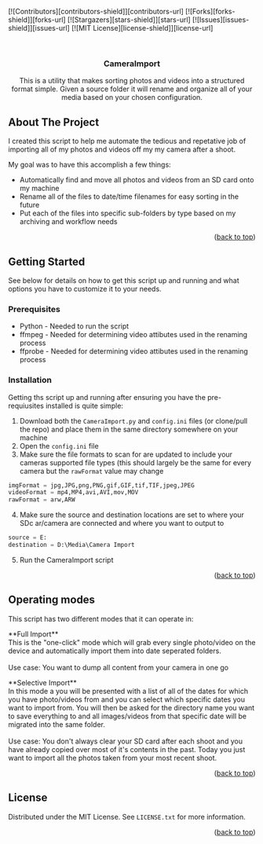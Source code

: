 <a name="readme-top"></a>

<!-- PROJECT SHIELDS -->
[![Contributors][contributors-shield]][contributors-url]
[![Forks][forks-shield]][forks-url]
[![Stargazers][stars-shield]][stars-url]
[![Issues][issues-shield]][issues-url]
[![MIT License][license-shield]][license-url]


<!-- PROJECT LOGO -->
<br />
<div align="center">
  <h3 align="center">CameraImport</h3>

  <p align="center">
    This is a utility that makes sorting photos and videos into a structured format simple. Given a source folder it will rename and organize all of your media based on your chosen configuration.
  </p>
</div>



<!-- ABOUT THE PROJECT -->
## About The Project

I created this script to help me automate the tedious and repetative job of importing all of my photos and videos off my my camera after a shoot.

My goal was to have this accomplish a few things:
* Automatically find and move all photos and videos from an SD card onto my machine
* Rename all of the files to date/time filenames for easy sorting in the future
* Put each of the files into specific sub-folders by type based on my archiving and workflow needs

<p align="right">(<a href="#readme-top">back to top</a>)</p>



<!-- GETTING STARTED -->
## Getting Started

See below for details on how to get this script up and running and what options you have to customize it to your needs.

### Prerequisites

* Python - Needed to run the script
* ffmpeg - Needed for determining video attibutes used in the renaming process
* ffprobe - Needed for determining video attibutes used in the renaming process

### Installation

Getting ths script up and running after ensuring you have the pre-requiusites installed is quite simple:

1. Download both the `CameraImport.py` and `config.ini` files (or clone/pull the repo) and place them in the same directory somewhere on your machine
2. Open the `config.ini` file
3. Make sure the file formats to scan for are updated to include your cameras supported file types (this should largely be the same for every camera but the `rawFormat` value may change
```python
imgFormat = jpg,JPG,png,PNG,gif,GIF,tif,TIF,jpeg,JPEG
videoFormat = mp4,MP4,avi,AVI,mov,MOV
rawFormat = arw,ARW
```

4. Make sure the source and destination locations are set to where your SDc ar/camera are connected and where you want to output to
```python
source = E:
destination = D:\Media\Camera Import
``` 
5. Run the CameraImport script

<p align="right">(<a href="#readme-top">back to top</a>)</p>


<!-- USAGE EXAMPLES -->
## Operating modes

This script has two different modes that it can operate in:

<p>
    **Full Import**<br />
    This is the "one-click" mode which will grab every single photo/video on the device and automatically import them into date seperated folders.<br />
    <br />
    Use case: You want to dump all content from your camera in one go
</p>

<p>
    **Selective Import**<br />
    In this mode a you will be presented with a list of all of the dates for which you have photo/videos from and you can select which specific dates you want to import from. You will then be asked for the directory name you want to save everything to and all images/videos from that specific date will be migrated into the same folder.<br />
    <br />
    Use case: You don't always clear your SD card after each shoot and you have already copied over most of it's contents in the past. Today you just want to import all the photos taken from your most recent shoot.
</p>

<p align="right">(<a href="#readme-top">back to top</a>)</p>


<!-- LICENSE -->
## License

Distributed under the MIT License. See `LICENSE.txt` for more information.

<p align="right">(<a href="#readme-top">back to top</a>)</p>